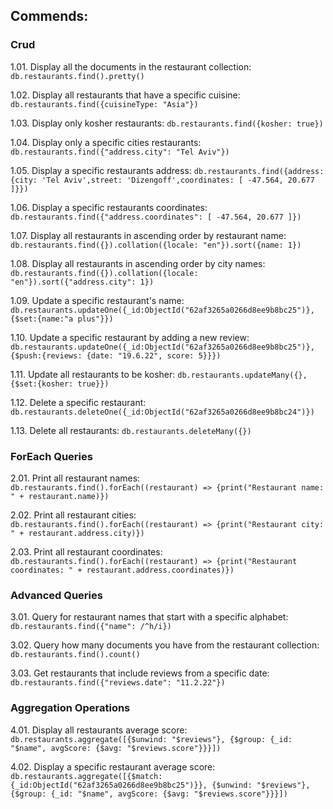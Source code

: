 ## Commends:

### Crud

1.01. Display all the documents in the restaurant collection: `db.restaurants.find().pretty()`

1.02. Display all restaurants that have a specific cuisine: `db.restaurants.find({cuisineType: "Asia"})`

1.03. Display only kosher restaurants: `db.restaurants.find({kosher: true})`

1.04. Display only a specific cities restaurants: `db.restaurants.find({"address.city": "Tel Aviv"})`

1.05. Display a specific restaurants address: `db.restaurants.find({address: {city: 'Tel Aviv',street: 'Dizengoff',coordinates: [ -47.564, 20.677 ]}})`

1.06. Display a specific restaurants coordinates: `db.restaurants.find({"address.coordinates": [ -47.564, 20.677 ]})`

1.07. Display all restaurants in ascending order by restaurant name: `db.restaurants.find({}).collation({locale: "en"}).sort({name: 1})`

1.08. Display all restaurants in ascending order by city names: `db.restaurants.find({}).collation({locale: "en"}).sort({"address.city": 1})`

1.09. Update a specific restaurant's name: `db.restaurants.updateOne({_id:ObjectId("62af3265a0266d8ee9b8bc25")}, {$set:{name:"a plus"}})`

1.10. Update a specific restaurant by adding a new review: `db.restaurants.updateOne({_id:ObjectId("62af3265a0266d8ee9b8bc25")}, {$push:{reviews: {date: "19.6.22", score: 5}}})`

1.11. Update all restaurants to be kosher: `db.restaurants.updateMany({}, {$set:{kosher: true}})`

1.12. Delete a specific restaurant: `db.restaurants.deleteOne({_id:ObjectId("62af3265a0266d8ee9b8bc24")})`

1.13. Delete all restaurants: `db.restaurants.deleteMany({})`

### ForEach Queries

2.01. Print all restaurant names: `db.restaurants.find().forEach((restaurant) => {print("Restaurant name: " + restaurant.name)})`

2.02. Print all restaurant cities: `db.restaurants.find().forEach((restaurant) => {print("Restaurant city: " + restaurant.address.city)})`

2.03. Print all restaurant coordinates: `db.restaurants.find().forEach((restaurant) => {print("Restaurant coordinates: " + restaurant.address.coordinates)})`

### Advanced Queries

3.01. Query for restaurant names that start with a specific alphabet: `db.restaurants.find({"name": /^h/i})`

3.02. Query how many documents you have from the restaurant collection: `db.restaurants.find().count()`

3.03. Get restaurants that include reviews from a specific date: `db.restaurants.find({"reviews.date": "11.2.22"})`

### Aggregation Operations

4.01. Display all restaurants average score: `db.restaurants.aggregate([{$unwind: "$reviews"}, {$group: {_id: "$name", avgScore: {$avg: "$reviews.score"}}}])`

4.02. Display a specific restaurant average score: `db.restaurants.aggregate([{$match: {_id:ObjectId("62af3265a0266d8ee9b8bc25")}}, {$unwind: "$reviews"}, {$group: {_id: "$name", avgScore: {$avg: "$reviews.score"}}}])`
